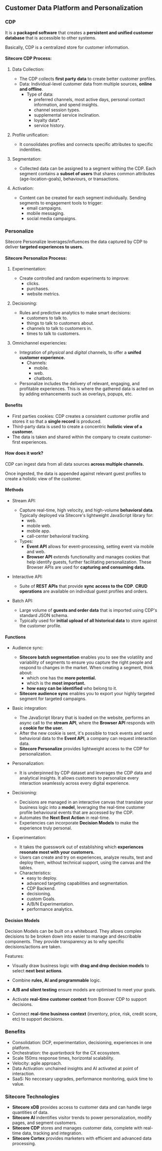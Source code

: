 ## Customer Data Platform and Personalization

### CDP

It is a **packaged software** that creates a **persistent and unified customer database** that is accessible to other systems.

Basically, CDP is a centralized store for customer information.

#### Sitecore CDP Process:

1. Data Collection:
    - The CDP collects **first party data** to create better customer profiles.
    - Data: Individual-level customer data from multiple sources, **online and offline**.
        - Type of data:
            - preferred channels, most active days, personal contact information, and spend insights.
            - channel session types.
            - supplemental service inclination.
            - loyalty data*.
            - service history.

2. Profile unification:
    - It consolidates profiles and connects specific attributes to specific indentities.

3. Segmentation:
    - Collected data can be assigned to a segment withing the CDP. Each segment contains a **subset of users** that shares common attributes (age-location-goals), behaviours, or transactions.

4. Activation: 
    - Content can be created for each segment individually. Sending segments to engagement tools to trigger:
        - email campaigns.
        - mobile messaging.
        - social media campaigns.

### Personalize

Sitecore Personalize leverages/influences the data captured by CDP to deliver **targeted experiences to users.**

#### Sitecore Personalize Process:

1. Experimentation:
    - Create controlled and random experiments to improve:
        - clicks.
        - purchases.
        - website metrics.

2. Decisioning:
    - Rules and predictive analytics to make smart decisions:
        - customers to talk to.
        - things to talk to customers about.
        - channels to talk to customers in.
        - times to talk to customers.

3. Omnichannel experiencies:
    - Integration of *physical* and *digital* channels, to offer a **unifed customer experience.**
        - Channels: 
            - mobile.
            - web.
            - chatbots.
    - Personalize includes the delivery of relevant, engaging, and profitable experiences. This is where the gathered data is acted on by adding enhancements such as overlays, popups, etc.

#### Benefits

- First parties cookies: CDP creates a consistent customer profile and stores it so that a **single record** is produced.
- Third-party data is used to create a concentric **holistic view of a customer.**
- The data is taken and shared within the company to create customer-first experiences.

#### How does it work?

CDP can ingest data from all data sources **across multiple channels.**

Once ingested, the data is appended against relevant guest profiles to create a holistic view of the customer.

#### Methods

- Stream API:
    - Capture real-time, high velocity, and high-volume **behavioral data**. Typically deployed via Sitecore's lightweight JavaScript library for:
        - web.
        - mobile web.
        - mobile app.
        - call-center behavioral tracking.
    - Types:
        - **Event API** allows for event-processing, setting event via mobile and web.
        - **Browser API** extends functionality and manages cookies that help identify guests, further facilitating personalization. These Browser APIs are used for **capturing and consuming data.**

- Interactive API:
    - Suite of **REST APIs** that provide **sync access to the CDP**. **CRUD operations** are available on individual guest profiles and orders.

- Batch API:
    - Large volume of **guests and order data** that is imported using CDP's standard JSON schema.
    - Typically used for **initial upload of all historical data** to store against the customer profile.

#### Functions

- Audience sync:
    - **Sitecore batch segmentation** enables you to see the volatility and variability of segments to ensure you capture the right people and respond to changes in the market. When creating a segment, think about:
        - which one has the **more potential.**
        - which is the **most important.**
        - **how easy can be identified** who belong to it.
    - **Sitecore audience sync** enables you to export your highly targeted segment for targeted campaigns.

- Basic integration:
    - The JavaScript library that is loaded on the website, performs an async call to the **stream API**, where the **Browser API** responds with a **cookie for the user.**
    - After the new cookie is sent, it's possible to track events and send behavioral data to the **Event API**, a company can request interaction data.
    - **Sitecore Personalize** provides lightweight access to the CDP for personalization.

- Personalization:
    - It is underpinned by CDP dataset and leverages the CDP data and analytical insights. It allows customers to personalize every interaction seamlessly across every digital experience.

- Decisioning:
    - Decisions are managed in an interactive canvas that translate your business logic into a **model**, leveraging the real-time customer profile behavioural events that are accessed by the CDP.
    - Automates the **Next Best Action** in real-time.
    - Experiencies can incorporate **Decision Models** to make the experience truly personal.

- Experimentation:
    - It takes the guesswork out of establishing which **experiences resonate most with your customers.**
    - Users can create and try on experiences, analyze results, test and deploy them, without technical support, using the canvas and the tables.
    - Characteristics:
        - easy to deploy.
        - advanced targeting capabilities and segmentation.
        - CDP Backend.
        - decisioning.
        - custom Goals.
        - A/B/N Experimentation.
        - performance analytics.

#### Decision Models

Decision Models can be built on a whiteboard. They allows complex decisions to be broken down into easier to manage and describable components. They provide transparency as to why specific decisions/actions are taken.

Features:

- Visually draw business logic with **drag and drop decision models** to select **next best actions**.

- Combine **rules, AI and programmable** logic.

- **A/B and silent testing** ensure models are optimised to meet your goals.

- Activate **real-time customer context** from Boxever CDP to support decisions.

- Connect **real-time business context** (inventory, price, risk, credit score, etc) to support decisions.

### Benefits

- Consolidation: DCP, experimentation, decisioning, experiences in one platform.
- Orchestration: the *quarterback* for the CX ecosystem.
- Scale 150ms response times, horizontal scalability.
- Velocity: agile approach.
- Data Activation: unchained insights and AI activated at point of interaction.
- SaaS: No neccesary upgrades, performance monitoring, quick time to value.

### Sitecore Technologies

- **Sitecore xDB** provides access to customer data and can handle large quantities of data.
- **Sitecore AI** indentifies visitor trends to power personalization, modify pages, and segment customers.
- **Sitecore CDP** stores and manages customer data, complete with real-time data, tracking and integration.
- **Sitecore Cortex** provides marketers with efficient and advanced data processing.